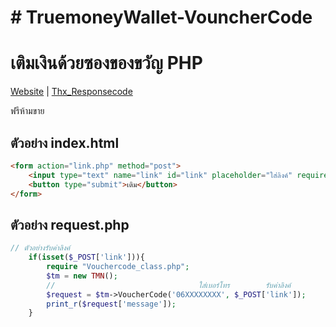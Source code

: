 # # TruemoneyWallet-VouncherCode
# เติมเงินด้วยซองของขวัญ PHP

[Website](https://minefunny.net/) | [Thx_Responsecode](https://github.com/kumihoaomkung/true-money-gift)

ฟรีห้ามขาย

## ตัวอย่าง index.html
```html
<form action="link.php" method="post">
    <input type="text" name="link" id="link" placeholder="ใส่ลิงค์" require>
    <button type="submit">เติม</button>
</form>
```
## ตัวอย่าง request.php
```php
// ตัวอย่างรับค่าลิงค์
    if(isset($_POST['link'])){
        require "Vouchercode_class.php";
        $tm = new TMN();
        //                                ใส่เบอร์โทร        รับค่าลิงค์
        $request = $tm->VoucherCode('06XXXXXXXX', $_POST['link']);
        print_r($request['message']);
    }
```
